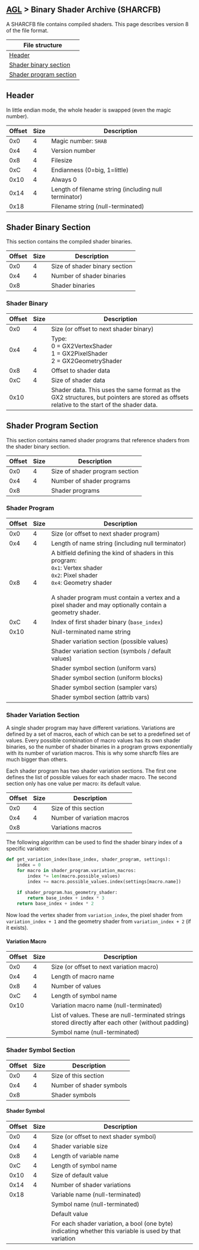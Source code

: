 ## [AGL](/formats.md#agl) > Binary Shader Archive (SHARCFB)

A SHARCFB file contains compiled shaders. This page describes version 8 of the file format.

| File structure |
| --- |
| [Header](#header) |
| [Shader binary section](#shader-binary-section) |
| [Shader program section](#shader-program-section) |

## Header
In little endian mode, the whole header is swapped (even the magic number).

| Offset | Size | Description |
| --- | --- | --- |
| 0x0 | 4 | Magic number: `SHAB` |
| 0x4 | 4 | Version number |
| 0x8 | 4 | Filesize |
| 0xC | 4 | Endianness (0=big, 1=little) |
| 0x10 | 4 | Always 0 |
| 0x14 | 4 | Length of filename string (including null terminator) |
| 0x18 | | Filename string (null-terminated) |

## Shader Binary Section
This section contains the compiled shader binaries.

| Offset | Size | Description |
| --- | --- | --- |
| 0x0 | 4 | Size of shader binary section |
| 0x4 | 4 | Number of shader binaries |
| 0x8 | | Shader binaries |

### Shader Binary
| Offset | Size | Description |
| --- | --- | --- |
| 0x0 | 4 | Size (or offset to next shader binary) |
| 0x4 | 4 | Type:<br>0 = GX2VertexShader<br>1 = GX2PixelShader<br>2 = GX2GeometryShader |
| 0x8 | 4 | Offset to shader data |
| 0xC | 4 | Size of shader data |
| 0x10 | | Shader data. This uses the same format as the GX2 structures, but pointers are stored as offsets relative to the start of the shader data. |

## Shader Program Section
This section contains named shader programs that reference shaders from the shader binary section.

| Offset | Size | Description |
| --- | --- | --- |
| 0x0 | 4 | Size of shader program section |
| 0x4 | 4 | Number of shader programs |
| 0x8 | | Shader programs |

### Shader Program
| Offset | Size | Description |
| --- | --- | --- |
| 0x0 | 4 | Size (or offset to next shader program) |
| 0x4 | 4 | Length of name string (including null terminator) |
| 0x8 | 4 | A bitfield defining the kind of shaders in this program:<br>`0x1`: Vertex shader<br>`0x2`: Pixel shader<br>`0x4`: Geometry shader<br><br>A shader program must contain a vertex and a pixel shader and may optionally contain a geometry shader. |
| 0xC | 4 | Index of first shader binary (`base_index`) |
| 0x10 | | Null-terminated name string |
| | | Shader variation section (possible values) |
| | | Shader variation section (symbols / default values) |
| | | Shader symbol section (uniform vars) |
| | | Shader symbol section (uniform blocks) |
| | | Shader symbol section (sampler vars) |
| | | Shader symbol section (attrib vars) |

### Shader Variation Section
A single shader program may have different variations. Variations are defined by a set of macros, each of which can be set to a predefined set of values. Every possible combination of macro values has its own shader binaries, so the number of shader binaries in a program grows exponentially with its number of variation macros. This is why some sharcfb files are much bigger than others.

Each shader program has two shader variation sections. The first one defines the list of possible values for each shader macro. The second section only has one value per macro: its default value.

| Offset | Size | Description |
| --- | --- | --- |
| 0x0 | 4 | Size of this section |
| 0x4 | 4 | Number of variation macros |
| 0x8 | | Variations macros |

The following algorithm can be used to find the shader binary index of a specific variation:
```python
def get_variation_index(base_index, shader_program, settings):
    index = 0
    for macro in shader_program.variation_macros:
        index *= len(macro.possible_values)
        index += macro.possible_values.index(settings[macro.name])
    
    if shader_program.has_geometry_shader:
        return base_index + index * 3
    return base_index + index * 2
```
Now load the vertex shader from `variation_index`, the pixel shader from `variation_index + 1` and the geometry shader from `variation_index + 2` (if it exists).

#### Variation Macro
| Offset | Size | Description |
| --- | --- | --- |
| 0x0 | 4 | Size (or offset to next variation macro) |
| 0x4 | 4 | Length of macro name |
| 0x8 | 4 | Number of values |
| 0xC | 4 | Length of symbol name |
| 0x10 | | Variation macro name (null-terminated) |
| | | List of values. These are null-terminated strings stored directly after each other (without padding) |
| | | Symbol name (null-terminated) |

### Shader Symbol Section
| Offset | Size | Description |
| --- | --- | --- |
| 0x0 | 4 | Size of this section |
| 0x4 | 4 | Number of shader symbols |
| 0x8 | | Shader symbols |

#### Shader Symbol
| Offset | Size | Description |
| --- | --- | --- |
| 0x0 | 4 | Size (or offset to next shader symbol) |
| 0x4 | 4 | Shader variable size |
| 0x8 | 4 | Length of variable name |
| 0xC | 4 | Length of symbol name |
| 0x10 | 4 | Size of default value |
| 0x14 | 4 | Number of shader variations |
| 0x18 | | Variable name (null-terminated) |
| | | Symbol name (null-terminated) |
| | | Default value |
| | | For each shader variation, a bool (one byte) indicating whether this variable is used by that variation |